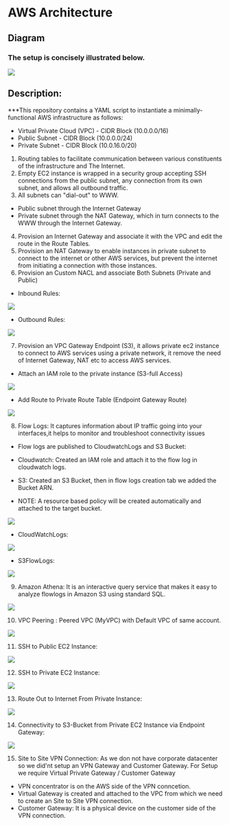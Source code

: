 # AWS Architecture #

## Diagram ##
### The setup is concisely illustrated below. ###
![](Images/AWSArchitecture-1.png)


## Description: ##
***This repository contains a YAML script to instantiate a minimally-functional AWS infrastructure as follows:
- Virtual Private Cloud (VPC) - CIDR Block (10.0.0.0/16)
 - Public Subnet - CIDR Block (10.0.0.0/24)
 - Private Subnet - CIDR Block (10.0.16.0/20)

1. Routing tables to facilitate communication between various constituents of the infrastructure and The Internet.
2. Empty EC2 instance is wrapped in a security group accepting SSH connections from the public subnet, any connection from its own subnet, and allows all outbound traffic.
3. All subnets can "dial-out" to WWW.
 - Public subnet through the Internet Gateway
 - Private subnet through the NAT Gateway, which in turn connects to the WWW through the Internet Gateway.
4. Provision an Internet Gateway and associate it with the VPC and edit the route in the Route Tables.
5. Provision an NAT Gateway to enable instances in private subnet to connect to the internet or other AWS services, but prevent the internet from initiating a connection with those instances.
6. Provision an Custom NACL and associate Both Subnets (Private and Public)
 - Inbound Rules:

![](Images/NACLInbound.png)


 - Outbound Rules:

![](Images/NACLOutbound.png)
 
7. Provision an VPC Gateway Endpoint (S3), it allows private ec2 instance to connect to AWS services using a private network, it remove the need of Internet Gateway, NAT etc to access AWS services.
 - Attach an IAM role to the private instance (S3-full Access)

 ![](Images/IAMRole.png)
 
 - Add Route to Private Route Table (Endpoint Gateway Route)
 
 ![](Images/PrivateRTS3.png)


8. Flow Logs: It captures information about IP traffic going into your interfaces,it helps to monitor and troubleshoot connectivity issues
 
 - Flow logs are published to CloudwatchLogs and S3 Bucket:
  - Cloudwatch: Created an IAM role and attach it to the flow log in cloudwatch logs.
  - S3: Created an S3 Bucket, then in flow logs creation tab we added the Bucket ARN.
  
  - NOTE:
    A resource based policy will be created automatically and attached to the target bucket.

![](Images/FlowLogs.png)

  - CloudWatchLogs:
  
![](Images/CloudWatchLogs.png)  

  - S3FlowLogs:
  
![](Images/S3FlowLogs.png)

9. Amazon Athena: It is an interactive query service that makes it easy to analyze flowlogs in Amazon S3 using standard SQL. 

![](Images/Athena.png)

10. VPC Peering : Peered VPC (MyVPC) with Default VPC of same account.

![](Images/PeeringConnection.png)

11. SSH to Public EC2 Instance:

![](Images/PublicEC2SSH.png)

12. SSH to Private EC2 Instance:

![](Images/PrivateEC2SSH.png)

13. Route Out to Internet From Private Instance:

![](Images/Ping.png)

14. Connectivity to S3-Bucket from Private EC2 Instance via Endpoint Gateway:

![](Images/S3Endpoint.png)

15. Site to Site VPN Connection: As we don not have corporate datacenter so we did'nt setup an VPN Gateway and Customer Gateway.
For Setup we require Virtual Private Gateway / Customer Gateway
  - VPN concentrator is on the AWS side of the VPN conncetion.
  - Virtual Gateway is created and attached to the VPC from which we need to create an Site to Site VPN connection.
 - Customer Gateway: It is a physical device on the customer side of the VPN connection.
 
 
 

